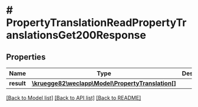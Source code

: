 # # PropertyTranslationReadPropertyTranslationsGet200Response

## Properties

Name | Type | Description | Notes
------------ | ------------- | ------------- | -------------
**result** | [**\kruegge82\weclapp\Model\PropertyTranslation[]**](PropertyTranslation.md) |  | [optional]

[[Back to Model list]](../../README.md#models) [[Back to API list]](../../README.md#endpoints) [[Back to README]](../../README.md)
